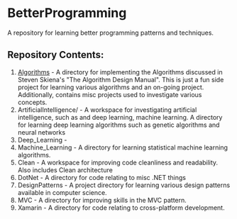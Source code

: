 # BetterProgramming
A repository for learning better programming patterns and techniques.

## Repository Contents:
1. [Algorithms](Algorithms) - A directory for implementing the Algorithms discussed in Steven Skiena's "The Algorithm Design Manual". This is just a fun side project for learning various algorithms and an on-going project. Additionally, contains misc projects used to investigate various concepts.
2. ArtificialIntelligence/ - A workspace for investigating artificial intelligence, such as and deep learning, machine learning. A directory for learning deep learning algorithms such as genetic algorithms and neural networks
  1. Deep_Learning -
  2. Machine_Learning - A directory for learning statistical machine learning algorithms.</td>
3. Clean - A workspace for improving code cleanliness and readability. Also includes Clean architecture
4. DotNet - A directory for code relating to misc .NET things
5. DesignPatterns - A project directory for learning various design patterns available in computer science.
6. MVC - A directory for improving skills in the MVC pattern.
7. Xamarin - A directory for code relating to cross-platform development.
